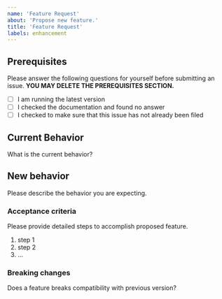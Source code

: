 ```yaml
---
name: 'Feature Request'
about: 'Propose new feature.'
title: 'Feature Request'
labels: enhancement
---
```


## Prerequisites

Please answer the following questions for yourself before submitting an issue. **YOU MAY DELETE THE PREREQUISITES SECTION.**

- [ ] I am running the latest version
- [ ] I checked the documentation and found no answer
- [ ] I checked to make sure that this issue has not already been filed

## Current Behavior

What is the current behavior?

## New behavior

Please describe the behavior you are expecting.

### Acceptance criteria

Please provide detailed steps to accomplish proposed feature.

1. step 1
2. step 2
3. ...

### Breaking changes

Does a feature breaks compatibility with previous version?